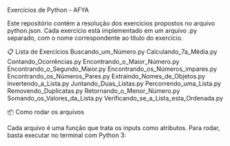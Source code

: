 Exercícios de Python - AFYA

Este repositório contém a resolução dos exercícios propostos no arquivo python.json.
Cada exercício está implementado em um arquivo .py separado, com o nome correspondente ao título do exercício.

📋 Lista de Exercícios
Buscando_um_Número.py
Calculando_7a_Média.py
Contando_Ocorrências.py
Encontrando_o_Maior_Número.py
Encontrando_o_Segundo_Maior.py
Encontrando_os_Números_impares.py
Encontrando_os_Números_Pares.py
Extraindo_Nomes_de_Objetos.py
Invertendo_a_Lista.py
Juntando_Duas_Listas.py
Percorrendo_uma_Lista.py
Removendo_Duplicatas.py
Retornando_o_Menor_Número.py
Somando_os_Valores_da_Lista.py
Verificando_se_a_Lista_esta_Ordenada.py

📦 Como rodar os arquivos

Cada arquivo é uma função que trata os inputs como atributos.
Para rodar, basta executar no terminal com Python 3:
